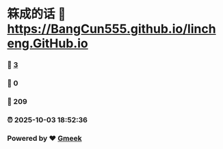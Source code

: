 # 箖成的话 :link: https://BangCun555.github.io/lincheng.GitHub.io 
### :page_facing_up: [3](https://BangCun555.github.io/lincheng.GitHub.io/tag.html) 
### :speech_balloon: 0 
### :hibiscus: 209 
### :alarm_clock: 2025-10-03 18:52:36 
### Powered by :heart: [Gmeek](https://github.com/Meekdai/Gmeek)
